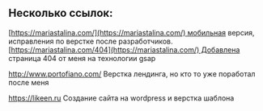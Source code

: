 ## Несколько ссылок:

[https://mariastalina.com/](https://mariastalina.com/) мобильная версия, исправления по верстке после разработчиков.
[https://mariastalina.com/404](https://mariastalina.com/) Добавлена страница 404 от меня на технологии gsap

http://www.portofiano.com/ Верстка лендинга, но кто то уже поработал после меня

https://likeen.ru Создание сайта на wordpress и верстка шаблона
